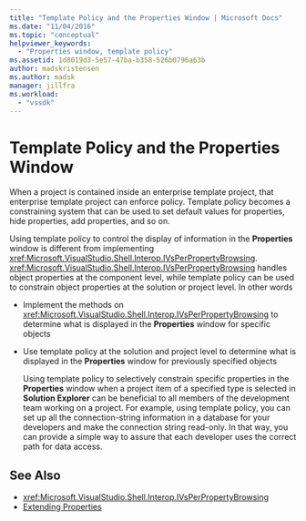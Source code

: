 ```yaml
---
title: "Template Policy and the Properties Window | Microsoft Docs"
ms.date: "11/04/2016"
ms.topic: "conceptual"
helpviewer_keywords:
  - "Properties window, template policy"
ms.assetid: 1d8019d3-5e57-47ba-b358-526b0796a63b
author: madskristensen
ms.author: madsk
manager: jillfra
ms.workload:
  - "vssdk"
---
```

# Template Policy and the Properties Window
When a project is contained inside an enterprise template project, that enterprise template project can enforce policy. Template policy becomes a constraining system that can be used to set default values for properties, hide properties, add properties, and so on.

 Using template policy to control the display of information in the **Properties** window is different from implementing <xref:Microsoft.VisualStudio.Shell.Interop.IVsPerPropertyBrowsing>. <xref:Microsoft.VisualStudio.Shell.Interop.IVsPerPropertyBrowsing> handles object properties at the component level, while template policy can be used to constrain object properties at the solution or project level. In other words

- Implement the methods on <xref:Microsoft.VisualStudio.Shell.Interop.IVsPerPropertyBrowsing> to determine what is displayed in the **Properties** window for specific objects

- Use template policy at the solution and project level to determine what is displayed in the **Properties** window for previously specified objects

  Using template policy to selectively constrain specific properties in the **Properties** window when a project item of a specified type is selected in **Solution Explorer** can be beneficial to all members of the development team working on a project. For example, using template policy, you can set up all the connection-string information in a database for your developers and make the connection string read-only. In that way, you can provide a simple way to assure that each developer uses the correct path for data access.

## See Also
- <xref:Microsoft.VisualStudio.Shell.Interop.IVsPerPropertyBrowsing>
- [Extending Properties](../../extensibility/internals/extending-properties.md)